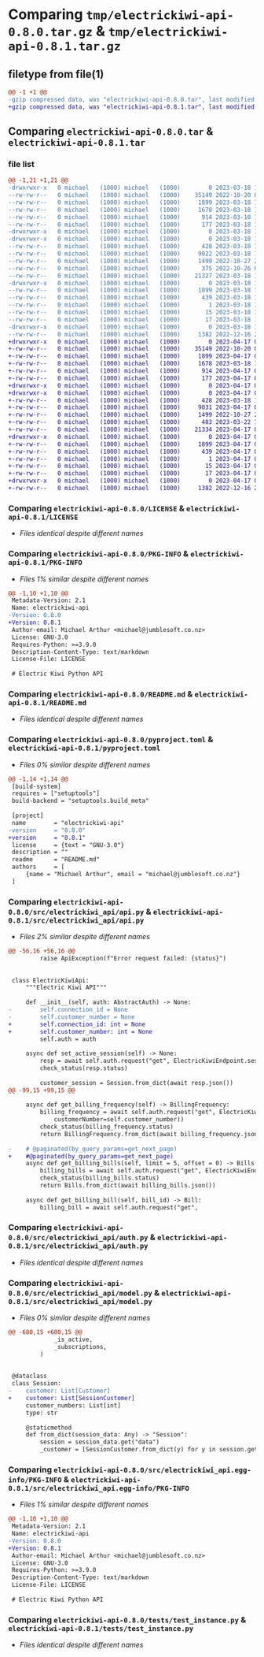 # Comparing `tmp/electrickiwi-api-0.8.0.tar.gz` & `tmp/electrickiwi-api-0.8.1.tar.gz`

## filetype from file(1)

```diff
@@ -1 +1 @@
-gzip compressed data, was "electrickiwi-api-0.8.0.tar", last modified: Sat Mar 18 19:58:27 2023, max compression
+gzip compressed data, was "electrickiwi-api-0.8.1.tar", last modified: Mon Apr 17 06:54:20 2023, max compression
```

## Comparing `electrickiwi-api-0.8.0.tar` & `electrickiwi-api-0.8.1.tar`

### file list

```diff
@@ -1,21 +1,21 @@
-drwxrwxr-x   0 michael   (1000) michael   (1000)        0 2023-03-18 19:58:27.671961 electrickiwi-api-0.8.0/
--rw-rw-r--   0 michael   (1000) michael   (1000)    35149 2022-10-20 08:35:26.000000 electrickiwi-api-0.8.0/LICENSE
--rw-rw-r--   0 michael   (1000) michael   (1000)     1899 2023-03-18 19:58:27.671961 electrickiwi-api-0.8.0/PKG-INFO
--rw-rw-r--   0 michael   (1000) michael   (1000)     1678 2023-03-18 19:58:13.000000 electrickiwi-api-0.8.0/README.md
--rw-rw-r--   0 michael   (1000) michael   (1000)      914 2023-03-18 19:58:13.000000 electrickiwi-api-0.8.0/pyproject.toml
--rw-rw-r--   0 michael   (1000) michael   (1000)      177 2023-03-18 19:58:27.671961 electrickiwi-api-0.8.0/setup.cfg
-drwxrwxr-x   0 michael   (1000) michael   (1000)        0 2023-03-18 19:58:27.668961 electrickiwi-api-0.8.0/src/
-drwxrwxr-x   0 michael   (1000) michael   (1000)        0 2023-03-18 19:58:27.670961 electrickiwi-api-0.8.0/src/electrickiwi_api/
--rw-rw-r--   0 michael   (1000) michael   (1000)      428 2023-03-18 19:58:13.000000 electrickiwi-api-0.8.0/src/electrickiwi_api/__init__.py
--rw-rw-r--   0 michael   (1000) michael   (1000)     9022 2023-03-18 19:41:23.000000 electrickiwi-api-0.8.0/src/electrickiwi_api/api.py
--rw-rw-r--   0 michael   (1000) michael   (1000)     1499 2022-10-27 20:38:47.000000 electrickiwi-api-0.8.0/src/electrickiwi_api/auth.py
--rw-rw-r--   0 michael   (1000) michael   (1000)      375 2022-10-26 00:12:16.000000 electrickiwi-api-0.8.0/src/electrickiwi_api/exceptions.py
--rw-rw-r--   0 michael   (1000) michael   (1000)    21327 2023-03-18 19:41:23.000000 electrickiwi-api-0.8.0/src/electrickiwi_api/model.py
-drwxrwxr-x   0 michael   (1000) michael   (1000)        0 2023-03-18 19:58:27.670961 electrickiwi-api-0.8.0/src/electrickiwi_api.egg-info/
--rw-rw-r--   0 michael   (1000) michael   (1000)     1899 2023-03-18 19:58:27.000000 electrickiwi-api-0.8.0/src/electrickiwi_api.egg-info/PKG-INFO
--rw-rw-r--   0 michael   (1000) michael   (1000)      439 2023-03-18 19:58:27.000000 electrickiwi-api-0.8.0/src/electrickiwi_api.egg-info/SOURCES.txt
--rw-rw-r--   0 michael   (1000) michael   (1000)        1 2023-03-18 19:58:27.000000 electrickiwi-api-0.8.0/src/electrickiwi_api.egg-info/dependency_links.txt
--rw-rw-r--   0 michael   (1000) michael   (1000)       15 2023-03-18 19:58:27.000000 electrickiwi-api-0.8.0/src/electrickiwi_api.egg-info/requires.txt
--rw-rw-r--   0 michael   (1000) michael   (1000)       17 2023-03-18 19:58:27.000000 electrickiwi-api-0.8.0/src/electrickiwi_api.egg-info/top_level.txt
-drwxrwxr-x   0 michael   (1000) michael   (1000)        0 2023-03-18 19:58:27.670961 electrickiwi-api-0.8.0/tests/
--rw-rw-r--   0 michael   (1000) michael   (1000)     1382 2022-12-16 23:22:54.000000 electrickiwi-api-0.8.0/tests/test_instance.py
+drwxrwxr-x   0 michael   (1000) michael   (1000)        0 2023-04-17 06:54:20.202879 electrickiwi-api-0.8.1/
+-rw-rw-r--   0 michael   (1000) michael   (1000)    35149 2022-10-20 08:35:26.000000 electrickiwi-api-0.8.1/LICENSE
+-rw-rw-r--   0 michael   (1000) michael   (1000)     1899 2023-04-17 06:54:20.202879 electrickiwi-api-0.8.1/PKG-INFO
+-rw-rw-r--   0 michael   (1000) michael   (1000)     1678 2023-03-18 19:58:13.000000 electrickiwi-api-0.8.1/README.md
+-rw-rw-r--   0 michael   (1000) michael   (1000)      914 2023-04-17 06:53:36.000000 electrickiwi-api-0.8.1/pyproject.toml
+-rw-rw-r--   0 michael   (1000) michael   (1000)      177 2023-04-17 06:54:20.203879 electrickiwi-api-0.8.1/setup.cfg
+drwxrwxr-x   0 michael   (1000) michael   (1000)        0 2023-04-17 06:54:20.199879 electrickiwi-api-0.8.1/src/
+drwxrwxr-x   0 michael   (1000) michael   (1000)        0 2023-04-17 06:54:20.201879 electrickiwi-api-0.8.1/src/electrickiwi_api/
+-rw-rw-r--   0 michael   (1000) michael   (1000)      428 2023-03-18 19:58:13.000000 electrickiwi-api-0.8.1/src/electrickiwi_api/__init__.py
+-rw-rw-r--   0 michael   (1000) michael   (1000)     9031 2023-04-17 05:33:03.000000 electrickiwi-api-0.8.1/src/electrickiwi_api/api.py
+-rw-rw-r--   0 michael   (1000) michael   (1000)     1499 2022-10-27 20:38:47.000000 electrickiwi-api-0.8.1/src/electrickiwi_api/auth.py
+-rw-rw-r--   0 michael   (1000) michael   (1000)      483 2023-03-22 18:50:16.000000 electrickiwi-api-0.8.1/src/electrickiwi_api/exceptions.py
+-rw-rw-r--   0 michael   (1000) michael   (1000)    21334 2023-04-17 05:26:30.000000 electrickiwi-api-0.8.1/src/electrickiwi_api/model.py
+drwxrwxr-x   0 michael   (1000) michael   (1000)        0 2023-04-17 06:54:20.202879 electrickiwi-api-0.8.1/src/electrickiwi_api.egg-info/
+-rw-rw-r--   0 michael   (1000) michael   (1000)     1899 2023-04-17 06:54:20.000000 electrickiwi-api-0.8.1/src/electrickiwi_api.egg-info/PKG-INFO
+-rw-rw-r--   0 michael   (1000) michael   (1000)      439 2023-04-17 06:54:20.000000 electrickiwi-api-0.8.1/src/electrickiwi_api.egg-info/SOURCES.txt
+-rw-rw-r--   0 michael   (1000) michael   (1000)        1 2023-04-17 06:54:20.000000 electrickiwi-api-0.8.1/src/electrickiwi_api.egg-info/dependency_links.txt
+-rw-rw-r--   0 michael   (1000) michael   (1000)       15 2023-04-17 06:54:20.000000 electrickiwi-api-0.8.1/src/electrickiwi_api.egg-info/requires.txt
+-rw-rw-r--   0 michael   (1000) michael   (1000)       17 2023-04-17 06:54:20.000000 electrickiwi-api-0.8.1/src/electrickiwi_api.egg-info/top_level.txt
+drwxrwxr-x   0 michael   (1000) michael   (1000)        0 2023-04-17 06:54:20.202879 electrickiwi-api-0.8.1/tests/
+-rw-rw-r--   0 michael   (1000) michael   (1000)     1382 2022-12-16 23:22:54.000000 electrickiwi-api-0.8.1/tests/test_instance.py
```

### Comparing `electrickiwi-api-0.8.0/LICENSE` & `electrickiwi-api-0.8.1/LICENSE`

 * *Files identical despite different names*

### Comparing `electrickiwi-api-0.8.0/PKG-INFO` & `electrickiwi-api-0.8.1/PKG-INFO`

 * *Files 1% similar despite different names*

```diff
@@ -1,10 +1,10 @@
 Metadata-Version: 2.1
 Name: electrickiwi-api
-Version: 0.8.0
+Version: 0.8.1
 Author-email: Michael Arthur <michael@jumblesoft.co.nz>
 License: GNU-3.0
 Requires-Python: >=3.9.0
 Description-Content-Type: text/markdown
 License-File: LICENSE
 
 # Electric Kiwi Python API
```

### Comparing `electrickiwi-api-0.8.0/README.md` & `electrickiwi-api-0.8.1/README.md`

 * *Files identical despite different names*

### Comparing `electrickiwi-api-0.8.0/pyproject.toml` & `electrickiwi-api-0.8.1/pyproject.toml`

 * *Files 0% similar despite different names*

```diff
@@ -1,14 +1,14 @@
 [build-system]
 requires = ["setuptools"]
 build-backend = "setuptools.build_meta"
 
 [project]
 name        = "electrickiwi-api"
-version     = "0.8.0"
+version     = "0.8.1"
 license     = {text = "GNU-3.0"}
 description = ""
 readme      = "README.md"
 authors     = [
     {name = "Michael Arthur", email = "michael@jumblesoft.co.nz"}
 ]
```

### Comparing `electrickiwi-api-0.8.0/src/electrickiwi_api/api.py` & `electrickiwi-api-0.8.1/src/electrickiwi_api/api.py`

 * *Files 2% similar despite different names*

```diff
@@ -56,16 +56,16 @@
         raise ApiException(f"Error request failed: {status}")
 
 
 class ElectricKiwiApi:
     """Electric Kiwi API"""
 
     def __init__(self, auth: AbstractAuth) -> None:
-        self.connection_id = None
-        self.customer_number = None
+        self.connection_id: int = None
+        self.customer_number: int = None
         self.auth = auth
 
     async def set_active_session(self) -> None:
         resp = await self.auth.request("get", ElectricKiwiEndpoint.session)
         check_status(resp.status)
 
         customer_session = Session.from_dict(await resp.json())
@@ -99,15 +99,15 @@
 
     async def get_billing_frequency(self) -> BillingFrequency:
         billing_frequency = await self.auth.request("get", ElectricKiwiEndpoint.billingFrequency.format(
             customerNumber=self.customer_number))
         check_status(billing_frequency.status)
         return BillingFrequency.from_dict(await billing_frequency.json())
 
-    # @paginated(by_query_params=get_next_page)
+    #@paginated(by_query_params=get_next_page)
     async def get_billing_bills(self, limit = 5, offset = 0) -> Bills:
         billing_bills = await self.auth.request("get", ElectricKiwiEndpoint.billingBills.format(customerNumber=self.customer_number, limit=limit, offset=offset))
         check_status(billing_bills.status)
         return Bills.from_dict(await billing_bills.json())
 
     async def get_billing_bill(self, bill_id) -> Bill:
         billing_bill = await self.auth.request("get",
```

### Comparing `electrickiwi-api-0.8.0/src/electrickiwi_api/auth.py` & `electrickiwi-api-0.8.1/src/electrickiwi_api/auth.py`

 * *Files identical despite different names*

### Comparing `electrickiwi-api-0.8.0/src/electrickiwi_api/model.py` & `electrickiwi-api-0.8.1/src/electrickiwi_api/model.py`

 * *Files 0% similar despite different names*

```diff
@@ -680,15 +680,15 @@
             _is_active,
             _subscriptions,
         )
 
 
 @dataclass
 class Session:
-    customer: List[Customer]
+    customer: List[SessionCustomer]
     customer_numbers: List[int]
     type: str
 
     @staticmethod
     def from_dict(session_data: Any) -> "Session":
         session = session_data.get("data")
         _customer = [SessionCustomer.from_dict(y) for y in session.get("customer")]
```

### Comparing `electrickiwi-api-0.8.0/src/electrickiwi_api.egg-info/PKG-INFO` & `electrickiwi-api-0.8.1/src/electrickiwi_api.egg-info/PKG-INFO`

 * *Files 1% similar despite different names*

```diff
@@ -1,10 +1,10 @@
 Metadata-Version: 2.1
 Name: electrickiwi-api
-Version: 0.8.0
+Version: 0.8.1
 Author-email: Michael Arthur <michael@jumblesoft.co.nz>
 License: GNU-3.0
 Requires-Python: >=3.9.0
 Description-Content-Type: text/markdown
 License-File: LICENSE
 
 # Electric Kiwi Python API
```

### Comparing `electrickiwi-api-0.8.0/tests/test_instance.py` & `electrickiwi-api-0.8.1/tests/test_instance.py`

 * *Files identical despite different names*

